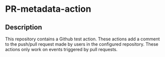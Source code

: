 # PR-metadata-action

## Description

This repository contains a Github test action. These actions add a comment to the push/pull request made by users in the configured repository. These actions only work on events triggered by pull requests.
